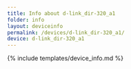 ```yaml
---
title: Info about d-link_dir-320_a1
folder: info
layout: deviceinfo
permalink: /devices/d-link_dir-320_a1/
device: d-link_dir-320_a1
---
```

{% include templates/device_info.md %}
